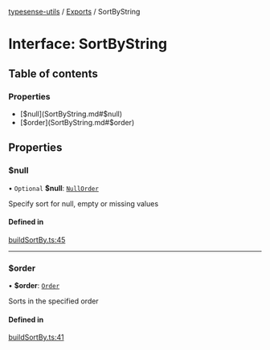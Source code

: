 [typesense-utils](../README.md) / [Exports](../modules.md) / SortByString

# Interface: SortByString

## Table of contents

### Properties

- [$null](SortByString.md#$null)
- [$order](SortByString.md#$order)

## Properties

### $null

• `Optional` **$null**: [`NullOrder`](../enums/NullOrder.md)

Specify sort for null, empty or missing values

#### Defined in

[buildSortBy.ts:45](https://github.com/igrek8/typesense-utils/blob/727ac0a/src/buildSortBy.ts#L45)

___

### $order

• **$order**: [`Order`](../enums/Order.md)

Sorts in the specified order

#### Defined in

[buildSortBy.ts:41](https://github.com/igrek8/typesense-utils/blob/727ac0a/src/buildSortBy.ts#L41)
